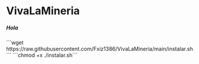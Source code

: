 # VivaLaMineria
<h5>Hola</h5>
```wget https://raw.githubusercontent.com/Fxiz1386/VivaLaMineria/main/instalar.sh```
```chmod +x ./instalar.sh```
